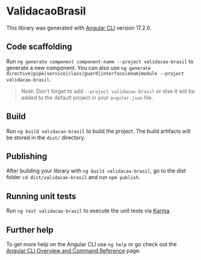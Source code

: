 # ValidacaoBrasil

This library was generated with [Angular CLI](https://github.com/angular/angular-cli) version 17.2.0.

## Code scaffolding

Run `ng generate component component-name --project validacao-brasil` to generate a new component. You can also use `ng generate directive|pipe|service|class|guard|interface|enum|module --project validacao-brasil`.
> Note: Don't forget to add `--project validacao-brasil` or else it will be added to the default project in your `angular.json` file. 

## Build

Run `ng build validacao-brasil` to build the project. The build artifacts will be stored in the `dist/` directory.

## Publishing

After building your library with `ng build validacao-brasil`, go to the dist folder `cd dist/validacao-brasil` and run `npm publish`.

## Running unit tests

Run `ng test validacao-brasil` to execute the unit tests via [Karma](https://karma-runner.github.io).

## Further help

To get more help on the Angular CLI use `ng help` or go check out the [Angular CLI Overview and Command Reference](https://angular.io/cli) page.
